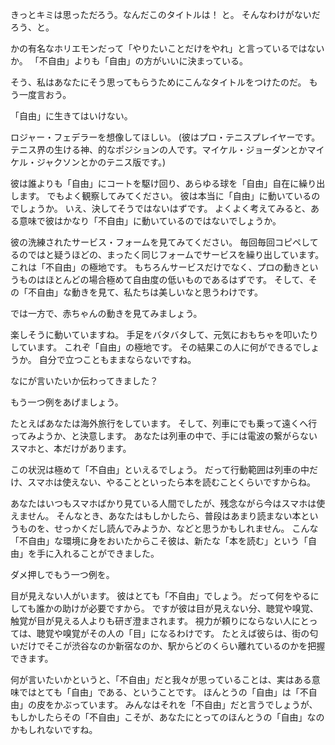 
<!-- 「自由」に生きてはいけない -->

きっとキミは思っただろう。なんだこのタイトルは！ と。
そんなわけがないだろう、と。

かの有名なホリエモンだって「やりたいことだけをやれ」と言っているではないか。
「不自由」よりも「自由」の方がいいに決まっている。

そう、私はあなたにそう思ってもらうためにこんなタイトルをつけたのだ。
もう一度言おう。

「自由」に生きてはいけない。

ロジャー・フェデラーを想像してほしい。
(彼はプロ・テニスプレイヤーです。テニス界の生ける神、的なポジションの人です。マイケル・ジョーダンとかマイケル・ジャクソンとかのテニス版です。)

彼は誰よりも「自由」にコートを駆け回り、あらゆる球を「自由」自在に繰り出します。 
でもよく観察してみてください。
彼は本当に「自由」に動いているのでしょうか。
いえ、決してそうではないはずです。
よくよく考えてみると、ある意味で彼はかなり「不自由」に動いているのではないでしょうか。

彼の洗練されたサービス・フォームを見てみてください。
毎回毎回コピペしてるのではと疑うほどの、まったく同じフォームでサービスを繰り出しています。
これは「不自由」の極地です。 
もちろんサービスだけでなく、プロの動きというものはほとんどの場合極めて自由度の低いものであるはずです。
そして、その「不自由」な動きを見て、私たちは美しいなと思うわけです。

では一方で、赤ちゃんの動きを見てみましょう。

楽しそうに動いていますね。
手足をバタバタして、元気におもちゃを叩いたりしています。
これぞ「自由」の極地です。 
その結果この人に何ができるでしょうか。
自分で立つこともままならないですね。

なにが言いたいか伝わってきました？

もう一つ例をあげましょう。

たとえばあなたは海外旅行をしています。 
そして、列車にでも乗って遠くへ行ってみようか、と決意します。
あなたは列車の中で、手には電波の繋がらないスマホと、本だけがあります。

この状況は極めて「不自由」といえるでしょう。
だって行動範囲は列車の中だけ、スマホは使えない、やることといったら本を読むことくらいですからね。

あなたはいつもスマホばかり見ている人間でしたが、残念ながら今はスマホは使えません。
そんなとき、あなたはもしかしたら、普段はあまり読まない本というものを、せっかくだし読んでみようか、などと思うかもしれません。
こんな「不自由」な環境に身をおいたからこそ彼は、新たな「本を読む」という「自由」を手に入れることができました。

ダメ押しでもう一つ例を。

目が見えない人がいます。
彼はとても「不自由」でしょう。
だって何をやるにしても誰かの助けが必要ですから。
ですが彼は目が見えない分、聴覚や嗅覚、触覚が目が見える人よりも研ぎ澄まされます。
視力が頼りにならない人にとっては、聴覚や嗅覚がその人の「目」になるわけです。
たとえば彼らは、街の匂いだけでそこが渋谷なのか新宿なのか、駅からどのくらい離れているのかを把握できます。

何が言いたいかというと、「不自由」だと我々が思っていることは、実はある意味ではとても「自由」である、ということです。 
ほんとうの「自由」は「不自由」の皮をかぶっています。
みんなはそれを「不自由」だと言うでしょうが、もしかしたらその「不自由」こそが、あなたにとってのほんとうの「自由」なのかもしれないですね。
